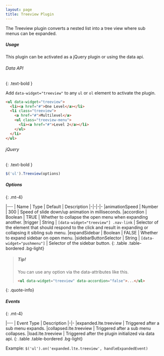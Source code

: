 ```yaml
---
layout: page
title: Treeview Plugin
---
```


The Treeview plugin converts a nested list into a tree view where sub menus can be expanded.

##### Usage

This plugin can be activated as a jQuery plugin or using the data api.

###### Data API

{: .text-bold }

Add `data-widget="treeview"` to any `ul` or `ol` element to activate the plugin.

```html
<ul data-widget="treeview">
  <li><a href="#">One Level</a></li>
  <li class="treeview">
    <a href="#">Multilevel</a>
    <ul class="treeview-menu">
      <li><a href="#">Level 2</a></li>
    </ul>
  </li>
</ul>
```

###### jQuery

{: .text-bold }

```js
$('ul').Treeview(options)
```

##### Options

{: .mt-4}

|---
| Name | Type | Default | Description
|-|-|-|-
|animationSpeed | Number | 300 | Speed of slide down/up animation in milliseconds.
|accordion | Boolean | TRUE | Whether to collapse the open menu when expanding another.
|trigger | String | `[data-widget="treeview"] .nav-link` | Selector of the element that should respond to the click and
result in expanding or collapsing it sibling sub menu.
|expandSidebar | Boolean | FALSE | Whether to expand sidebar on open menu.
|sidebarButtonSelector | String | `[data-widget="pushmenu"]` | Selector of the sidebar button.
{: .table .table-bordered .bg-light}

> ##### Tip!
> You can use any option via the data-attributes like this.
> ```html
> <ul data-widget="treeview" data-accordion="false">...</ul>
> ```
{: .quote-info}

##### Events

{: .mt-4}

|---
| Event Type | Description
|-|-
|expanded.lte.treeview | Triggered after a sub menu expands.
|collapsed.lte.treeview | Triggered after a sub menu collapses.
|load.lte.treeview | Triggered after the plugin initialized via data api.
{: .table .table-bordered .bg-light}

Example: `$('ul').on('expanded.lte.treeview', handleExpandedEvent)`

